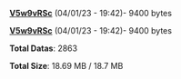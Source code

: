[**V5w9vRSc**](/data/V5w9vRSc.txt) (04/01/23 - 19:42)- 9400 bytes

[**V5w9vRSc**](/data/V5w9vRSc.txt) (04/01/23 - 19:42)- 9400 bytes

**Total Datas**: 2863

**Total Size**: 18.69 MB / 18.7 MB